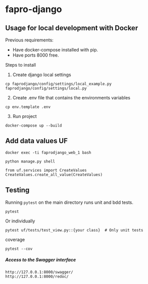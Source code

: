 # fapro-django

## Usage for local development with Docker

Previous requirements:

- Have docker-compose installed with pip.
- Have ports 8000 free.

Steps to install

1. Create django local settings

```
cp faprodjango/config/settings/local_example.py faprodjango/config/settings/local.py
```

2. Create .env file that contains the environments variables

```
cp env.template .env
```

3. Run project

```
docker-compose up --build
```

## Add data values UF
```
docker exec -ti faprodjango_web_1 bash

python manage.py shell

from uf.services import CreateValues
CreateValues.create_all_value(CreateValues)
```

## Testing

Running `pytest` on the main directory runs unit and bdd tests.

    pytest

Or individually

    pytest uf/tests/test_view.py::{your class}  # Only unit tests

coverage
```
pytest --cov
```

##### Access to the Swagger interface

```
http://127.0.0.1:8000/swagger/
http://127.0.0.1:8000/redoc/
```
